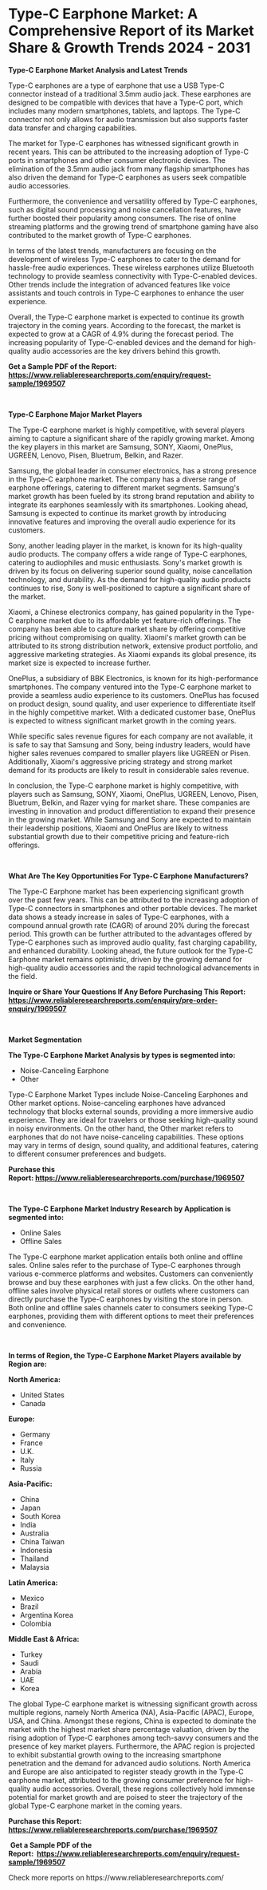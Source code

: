 <p><h1>Type-C Earphone Market: A Comprehensive Report of its Market Share & Growth Trends 2024 - 2031</h1></p><p><strong>Type-C Earphone Market Analysis and Latest Trends</strong></p>
<p><p>Type-C earphones are a type of earphone that use a USB Type-C connector instead of a traditional 3.5mm audio jack. These earphones are designed to be compatible with devices that have a Type-C port, which includes many modern smartphones, tablets, and laptops. The Type-C connector not only allows for audio transmission but also supports faster data transfer and charging capabilities.</p><p>The market for Type-C earphones has witnessed significant growth in recent years. This can be attributed to the increasing adoption of Type-C ports in smartphones and other consumer electronic devices. The elimination of the 3.5mm audio jack from many flagship smartphones has also driven the demand for Type-C earphones as users seek compatible audio accessories.</p><p>Furthermore, the convenience and versatility offered by Type-C earphones, such as digital sound processing and noise cancellation features, have further boosted their popularity among consumers. The rise of online streaming platforms and the growing trend of smartphone gaming have also contributed to the market growth of Type-C earphones.</p><p>In terms of the latest trends, manufacturers are focusing on the development of wireless Type-C earphones to cater to the demand for hassle-free audio experiences. These wireless earphones utilize Bluetooth technology to provide seamless connectivity with Type-C-enabled devices. Other trends include the integration of advanced features like voice assistants and touch controls in Type-C earphones to enhance the user experience.</p><p>Overall, the Type-C earphone market is expected to continue its growth trajectory in the coming years. According to the forecast, the market is expected to grow at a CAGR of 4.9% during the forecast period. The increasing popularity of Type-C-enabled devices and the demand for high-quality audio accessories are the key drivers behind this growth.</p></p>
<p><strong>Get a Sample PDF of the Report:&nbsp; <a href="https://www.reliableresearchreports.com/enquiry/request-sample/1969507">https://www.reliableresearchreports.com/enquiry/request-sample/1969507</a></strong></p>
<p>&nbsp;</p>
<p><strong>Type-C Earphone Major Market Players</strong></p>
<p><p>The Type-C earphone market is highly competitive, with several players aiming to capture a significant share of the rapidly growing market. Among the key players in this market are Samsung, SONY, Xiaomi, OnePlus, UGREEN, Lenovo, Pisen, Bluetrum, Belkin, and Razer.</p><p>Samsung, the global leader in consumer electronics, has a strong presence in the Type-C earphone market. The company has a diverse range of earphone offerings, catering to different market segments. Samsung's market growth has been fueled by its strong brand reputation and ability to integrate its earphones seamlessly with its smartphones. Looking ahead, Samsung is expected to continue its market growth by introducing innovative features and improving the overall audio experience for its customers.</p><p>Sony, another leading player in the market, is known for its high-quality audio products. The company offers a wide range of Type-C earphones, catering to audiophiles and music enthusiasts. Sony's market growth is driven by its focus on delivering superior sound quality, noise cancellation technology, and durability. As the demand for high-quality audio products continues to rise, Sony is well-positioned to capture a significant share of the market.</p><p>Xiaomi, a Chinese electronics company, has gained popularity in the Type-C earphone market due to its affordable yet feature-rich offerings. The company has been able to capture market share by offering competitive pricing without compromising on quality. Xiaomi's market growth can be attributed to its strong distribution network, extensive product portfolio, and aggressive marketing strategies. As Xiaomi expands its global presence, its market size is expected to increase further.</p><p>OnePlus, a subsidiary of BBK Electronics, is known for its high-performance smartphones. The company ventured into the Type-C earphone market to provide a seamless audio experience to its customers. OnePlus has focused on product design, sound quality, and user experience to differentiate itself in the highly competitive market. With a dedicated customer base, OnePlus is expected to witness significant market growth in the coming years.</p><p>While specific sales revenue figures for each company are not available, it is safe to say that Samsung and Sony, being industry leaders, would have higher sales revenues compared to smaller players like UGREEN or Pisen. Additionally, Xiaomi's aggressive pricing strategy and strong market demand for its products are likely to result in considerable sales revenue.</p><p>In conclusion, the Type-C earphone market is highly competitive, with players such as Samsung, SONY, Xiaomi, OnePlus, UGREEN, Lenovo, Pisen, Bluetrum, Belkin, and Razer vying for market share. These companies are investing in innovation and product differentiation to expand their presence in the growing market. While Samsung and Sony are expected to maintain their leadership positions, Xiaomi and OnePlus are likely to witness substantial growth due to their competitive pricing and feature-rich offerings.</p></p>
<p>&nbsp;</p>
<p><strong>What Are The Key Opportunities For Type-C Earphone Manufacturers?</strong></p>
<p><p>The Type-C Earphone market has been experiencing significant growth over the past few years. This can be attributed to the increasing adoption of Type-C connectors in smartphones and other portable devices. The market data shows a steady increase in sales of Type-C earphones, with a compound annual growth rate (CAGR) of around 20% during the forecast period. This growth can be further attributed to the advantages offered by Type-C earphones such as improved audio quality, fast charging capability, and enhanced durability. Looking ahead, the future outlook for the Type-C Earphone market remains optimistic, driven by the growing demand for high-quality audio accessories and the rapid technological advancements in the field.</p></p>
<p><strong>Inquire or Share Your Questions If Any Before Purchasing This Report: <a href="https://www.reliableresearchreports.com/enquiry/pre-order-enquiry/1969507">https://www.reliableresearchreports.com/enquiry/pre-order-enquiry/1969507</a></strong></p>
<p>&nbsp;</p>
<p><strong>Market Segmentation</strong></p>
<p><strong>The Type-C Earphone Market Analysis by types is segmented into:</strong></p>
<p><ul><li>Noise-Canceling Earphone</li><li>Other</li></ul></p>
<p><p>Type-C Earphone Market Types include Noise-Canceling Earphones and Other market options. Noise-canceling earphones have advanced technology that blocks external sounds, providing a more immersive audio experience. They are ideal for travelers or those seeking high-quality sound in noisy environments. On the other hand, the Other market refers to earphones that do not have noise-canceling capabilities. These options may vary in terms of design, sound quality, and additional features, catering to different consumer preferences and budgets.</p></p>
<p><strong>Purchase this Report:&nbsp;<a href="https://www.reliableresearchreports.com/purchase/1969507">https://www.reliableresearchreports.com/purchase/1969507</a></strong></p>
<p>&nbsp;</p>
<p><strong>The Type-C Earphone Market Industry Research by Application is segmented into:</strong></p>
<p><ul><li>Online Sales</li><li>Offline Sales</li></ul></p>
<p><p>The Type-C earphone market application entails both online and offline sales. Online sales refer to the purchase of Type-C earphones through various e-commerce platforms and websites. Customers can conveniently browse and buy these earphones with just a few clicks. On the other hand, offline sales involve physical retail stores or outlets where customers can directly purchase the Type-C earphones by visiting the store in person. Both online and offline sales channels cater to consumers seeking Type-C earphones, providing them with different options to meet their preferences and convenience.</p></p>
<p>&nbsp;</p>
<p><strong>In terms of Region, the Type-C Earphone Market Players available by Region are:</strong></p>
<p>
    <p> <strong> North America: </strong>
        <ul>
            <li>United States</li>
            <li>Canada</li>
        </ul>
        </p> 
    <p> <strong> Europe: </strong>
        <ul>
            <li>Germany</li>
            <li>France</li>
            <li>U.K.</li>
            <li>Italy</li>
            <li>Russia</li>
        </ul>
        </p> 
    <p> <strong> Asia-Pacific: </strong>
        <ul>
            <li>China</li>
            <li>Japan</li>
            <li>South Korea</li>
            <li>India</li>
            <li>Australia</li>
            <li>China Taiwan</li>
            <li>Indonesia</li>
            <li>Thailand</li>
            <li>Malaysia</li>
        </ul>
        </p> 
    <p> <strong> Latin America: </strong>
        <ul>
            <li>Mexico</li>
            <li>Brazil</li>
            <li>Argentina Korea</li>
            <li>Colombia</li>
        </ul>
        </p> 
    <p> <strong> Middle East & Africa: </strong>
        <ul>
            <li>Turkey</li>
            <li>Saudi</li>
            <li>Arabia</li>
            <li>UAE</li>
            <li>Korea</li>
        </ul>
    </p>
    </p>
<p><p>The global Type-C earphone market is witnessing significant growth across multiple regions, namely North America (NA), Asia-Pacific (APAC), Europe, USA, and China. Amongst these regions, China is expected to dominate the market with the highest market share percentage valuation, driven by the rising adoption of Type-C earphones among tech-savvy consumers and the presence of key market players. Furthermore, the APAC region is projected to exhibit substantial growth owing to the increasing smartphone penetration and the demand for advanced audio solutions. North America and Europe are also anticipated to register steady growth in the Type-C earphone market, attributed to the growing consumer preference for high-quality audio accessories. Overall, these regions collectively hold immense potential for market growth and are poised to steer the trajectory of the global Type-C earphone market in the coming years.</p></p>
<p><strong>Purchase this Report: <a href="https://www.reliableresearchreports.com/purchase/1969507">https://www.reliableresearchreports.com/purchase/1969507</a></strong></p>
<p>&nbsp;<strong>Get a Sample PDF of the Report:&nbsp;&nbsp;<a href="https://www.reliableresearchreports.com/enquiry/request-sample/1969507">https://www.reliableresearchreports.com/enquiry/request-sample/1969507</a></strong></p>
<p><strong></strong></p>
<p>Check more reports on https://www.reliableresearchreports.com/</p>